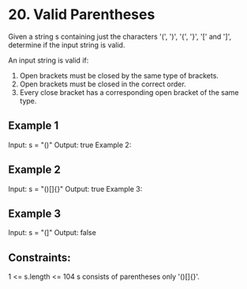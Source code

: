 # 20. Valid Parentheses
Given a string s containing just the characters '(', ')', '{', '}', '[' and ']', determine if the input string is valid.

An input string is valid if:

1. Open brackets must be closed by the same type of brackets.
2. Open brackets must be closed in the correct order.
3. Every close bracket has a corresponding open bracket of the same type.

## Example 1
Input: s = "()"
Output: true
Example 2:

## Example 2
Input: s = "()[]{}"
Output: true
Example 3:

## Example 3
Input: s = "(]"
Output: false

## Constraints:
1 <= s.length <= 104
s consists of parentheses only '()[]{}'.